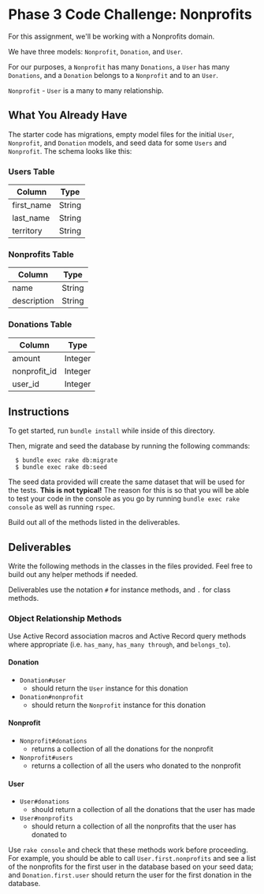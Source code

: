 # Phase 3 Code Challenge: Nonprofits

For this assignment, we'll be working with a Nonprofits domain.

We have three models: `Nonprofit`, `Donation`, and `User`.

For our purposes, a `Nonprofit` has many `Donations`, a `User` has many `Donations`, and a
`Donation` belongs to a `Nonprofit` and to an `User`.

`Nonprofit` - `User` is a many to many relationship.

## What You Already Have

The starter code has migrations, empty model files for the initial `User`, `Nonprofit`, and `Donation`
models, and seed data for some `Users` and `Nonprofit`. The schema looks like this:

### Users Table

| Column              | Type    |
| ------------------- | ------- |
| first_name          | String  |
| last_name           | String  |
| territory           | String  |

### Nonprofits Table

| Column              | Type    |
| ------------------- | ------- |
| name                | String  |
| description         | String  |

### Donations Table

| Column              | Type    |
| ------------------- | ------- |
| amount              | Integer |
| nonprofit_id        | Integer |
| user_id             | Integer |

## Instructions

To get started, run `bundle install` while inside of this directory.

Then, migrate and seed the database by running the following commands:
```
  $ bundle exec rake db:migrate
  $ bundle exec rake db:seed
```

The seed data provided will create the same dataset that will be used for the
tests. **This is not typical!** The reason for this is so that you will be able
to test your code in the console as you go by running `bundle exec rake console`
as well as running `rspec`.

Build out all of the methods listed in the deliverables.

## Deliverables

Write the following methods in the classes in the files provided. Feel free to
build out any helper methods if needed.

Deliverables use the notation `#` for instance methods, and `.` for class
methods.

### Object Relationship Methods

Use Active Record association macros and Active Record query methods where
appropriate (i.e. `has_many`, `has_many through`, and `belongs_to`).

#### Donation

- `Donation#user`
  - should return the `User` instance for this donation
- `Donation#nonprofit`
  - should return the `Nonprofit` instance for this donation

#### Nonprofit

- `Nonprofit#donations`
  - returns a collection of all the donations for the nonprofit
- `Nonprofit#users`
  - returns a collection of all the users who donated to the nonprofit

#### User

- `User#donations`
  - should return a collection of all the donations that the user has made
- `User#nonprofits`
  - should return a collection of all the nonprofits that the user has donated to

Use `rake console` and check that these methods work before proceeding. For
example, you should be able to call `User.first.nonprofits` and see a list of the
nonprofits for the first user in the database based on your seed data; and
`Donation.first.user` should return the user for the first donation in the database.